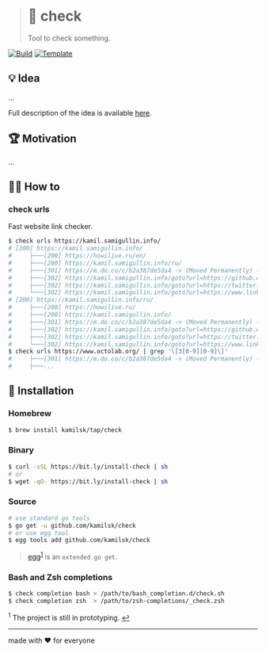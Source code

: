 > # 🔬 check
>
> Tool to check something.

[![Build][build.icon]][build.page]
[![Template][template.icon]][template.page]

## 💡 Idea

...

Full description of the idea is available [here][design.page].

## 🏆 Motivation

...

## 🤼‍♂️ How to

### check urls

Fast website link checker.

```bash
$ check urls https://kamil.samigullin.info/
# [200] https://kamil.samigullin.info/
#     ├───[200] https://howilive.ru/en/
#     ├───[200] https://kamil.samigullin.info/ru/
#     ├───[301] https://m.do.co/c/b2a387de5da4 -> (Moved Permanently) -> https://...
#     ├───[302] https://kamil.samigullin.info/goto?url=https://github.com/kamilsk -> (Found) -> https://...
#     ├───[302] https://kamil.samigullin.info/goto?url=https://twitter.com/ikamilsk -> (Found) -> https://...
#     └───[302] https://kamil.samigullin.info/goto?url=https://www.linkedin.com/in/kamilsk -> (Found) -> https://...
# [200] https://kamil.samigullin.info/ru/
#     ├───[200] https://howilive.ru/
#     ├───[200] https://kamil.samigullin.info/
#     ├───[301] https://m.do.co/c/b2a387de5da4 -> (Moved Permanently) -> https://...
#     ├───[302] https://kamil.samigullin.info/goto?url=https://github.com/kamilsk -> (Found) -> https://...
#     ├───[302] https://kamil.samigullin.info/goto?url=https://twitter.com/ikamilsk -> (Found) -> https://...
#     └───[302] https://kamil.samigullin.info/goto?url=https://www.linkedin.com/in/kamilsk -> (Found) -> https://...
$ check urls https://www.octolab.org/ | grep '\[3[0-9][0-9]\]'
#     ├───[301] https://m.do.co/c/b2a387de5da4 -> (Moved Permanently) -> https://...
#     ├───...
```

## 🧩 Installation

### Homebrew

```bash
$ brew install kamilsk/tap/check
```

### Binary

```bash
$ curl -sSL https://bit.ly/install-check | sh
# or
$ wget -qO- https://bit.ly/install-check | sh
```

### Source

```bash
# use standard go tools
$ go get -u github.com/kamilsk/check
# or use egg tool
$ egg tools add github.com/kamilsk/check
```

> [egg][egg.page]<sup id="anchor-egg">[1](#egg)</sup> is an `extended go get`.

### Bash and Zsh completions

```bash
$ check completion bash > /path/to/bash_completion.d/check.sh
$ check completion zsh  > /path/to/zsh-completions/_check.zsh
```

<sup id="egg">1</sup> The project is still in prototyping. [↩](#anchor-egg)

---

made with ❤️ for everyone

[build.icon]:       https://travis-ci.org/kamilsk/check.svg?branch=master
[build.page]:       https://travis-ci.org/kamilsk/check

[design.page]:      https://www.notion.so/33715348cc114ea79dd350a25d16e0b0?r=0b753cbf767346f5a6fd51194829a2f3

[promo.page]:       https://github.com/kamilsk/check

[template.page]:    https://github.com/octomation/go-tool
[template.icon]:    https://img.shields.io/badge/template-go--tool-blue

[egg.page]:         https://github.com/kamilsk/egg
